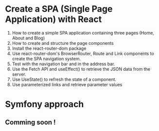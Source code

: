 # Create a SPA (Single Page Application) with React

1. How to create a simple SPA application containing three pages (Home, About and Blog)
2. How to create and structure the page components
3. Install the react-router-dom package 
4. Use react-router-dom's BrowserRouter, Route and Link components to create the SPA navigation system.
5. Test with the navigation bar and in the address bar.
6. Use the Fetch API and useEffect() to retrieve the JSON data from the server.
7. Use UseState() to refresh the state of a component. 
8. Use parameterized links and retrieve parameter values

# Symfony approach 

## Comming soon !

